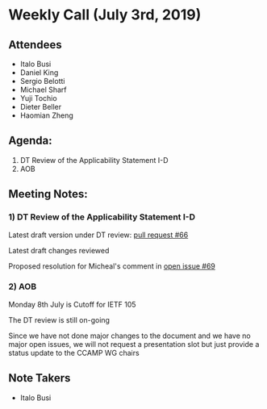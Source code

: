 # Weekly Call (July 3rd, 2019)

## Attendees  
- Italo Busi
- Daniel King
- Sergio Belotti
- Michael Sharf
- Yuji Tochio
- Dieter Beller
- Haomian Zheng

## Agenda:  

1) DT Review of the Applicability Statement I-D
2) AOB

## Meeting Notes:  
 
### 1) DT Review of the Applicability Statement I-D

Latest draft version under DT review: [pull request #66](https://github.com/danielkinguk/transport-nbi/pull/66)

Latest draft changes reviewed

Proposed resolution for Micheal's comment in [open issue #69](https://github.com/danielkinguk/transport-nbi/issues/69)

### 2) AOB

Monday 8th July is Cutoff for IETF 105

The DT review is still on-going

Since we have not done major changes to the document and we have no major open issues, we will not request a presentation slot but  just provide a status update to the CCAMP WG chairs

## Note Takers  
- Italo Busi
